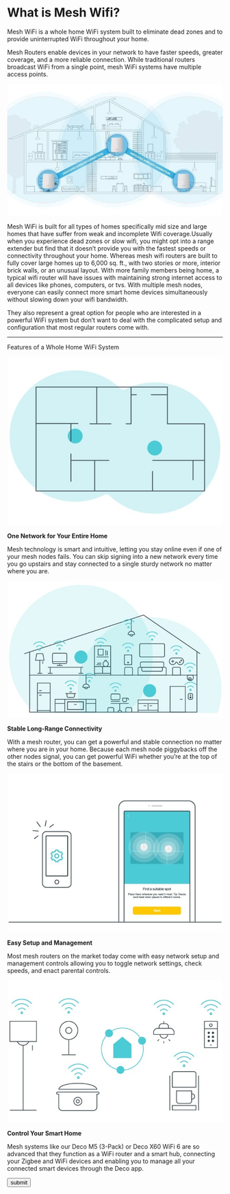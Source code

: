 
<html>
<head>
</head>
<body>
<link rel="stylesheet" href="style.css">
<h1>What is Mesh Wifi?</h1>
<p>

Mesh WiFi is a whole home WiFi system built to eliminate dead zones and to provide uninterrupted WiFi throughout your home.<br>

Mesh Routers enable devices in your network to have faster speeds, greater coverage, and a more reliable connection. While traditional routers broadcast WiFi from a single point, mesh WiFi systems have multiple access points.<br>

<img src="SAVE_20210511_120822.jpg" alt="mesh wifi">

Mesh WiFi is built for all types of homes specifically mid size and large homes that have suffer from weak and incomplete Wifi coverage.Usually when you experience dead zones or slow wifi, you might opt into a range extender but find that it doesn’t provide you with the fastest speeds or connectivity throughout your home. Whereas mesh wifi routers are built to fully cover large homes up to 6,000 sq. ft., with two stories or more, interior brick walls, or an unusual layout. With more family members being home, a typical wifi router will have issues with maintaining strong internet access to all devices like phones, computers, or tvs. With multiple mesh nodes, everyone can easily connect more smart home devices simultaneously without slowing down your wifi bandwidth.<br>

They also represent a great option for people who are interested in a powerful WiFi system but don’t want to deal with the complicated setup and configuration that most regular routers come with.

<hr>
Features of a Whole Home WiFi System <br>

<img src="SAVE_20210511_122853.jpg " alt="mesh2 wifi"><br>

<b>One Network for Your Entire Home</b>

Mesh technology is smart and intuitive, letting you stay online even if one of your mesh nodes fails. You can skip signing into a new network every time you go upstairs and stay connected to a single sturdy network no matter where you are.

<img src="SAVE_20210511_125034.jpg " alt="mesh5 wifi">

<b>Stable Long-Range Connectivity</b>

With a mesh router, you can get a powerful and stable connection no matter where you are in your home. Because each mesh node piggybacks off the other nodes signal, you can get powerful WiFi whether you’re at the top of the stairs or the bottom of the basement.



<img src="SAVE_20210511_125159.jpg"   alt="mesh3 wifi">

<b>Easy Setup and Management</b>

Most mesh routers on the market today come with easy network setup and management controls allowing you to toggle network settings, check speeds, and enact parental controls.

<img src="SAVE_20210511_125242.jpg "   alt="mesh4 wifi">

<b>Control Your Smart Home</b>

Mesh systems like our Deco M5 (3-Pack) or Deco X60 WiFi 6 are so advanced that they function as a WiFi router and a smart hub, connecting your Zigbee and WiFi devices and enabling you to manage all your connected smart devices through the Deco app.
</p>
  <button type="submit">submit</button>
</body>
</html>
